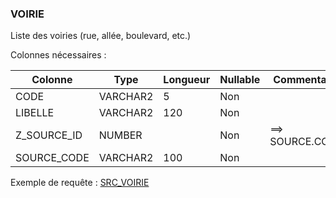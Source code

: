 ### VOIRIE

Liste des voiries (rue, allée, boulevard, etc.)

Colonnes nécessaires :

|Colonne    |Type    |Longueur|Nullable|Commentaire|
|-----------|--------|--------|--------|-----------|
|CODE       |VARCHAR2|5       |Non     |           |
|LIBELLE    |VARCHAR2|120     |Non     |           |
|Z_SOURCE_ID|NUMBER  |        |Non     |==> SOURCE.CODE|
|SOURCE_CODE|VARCHAR2|100     |Non     |           |



Exemple de requête :
[SRC_VOIRIE](../Harpège/SRC_VOIRIE.sql)